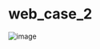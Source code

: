 # web_case_2
![image](https://github.com/mucahitcigci/web_case_2/assets/86369604/54b734d8-0b72-4823-887c-41794e0690af)
